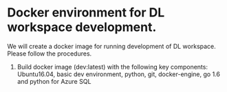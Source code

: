 # Docker environment for DL workspace development. 

We will create a docker image for running development of DL workspace. Please follow the procedures. 

1. Build docker image (dev:latest) with the following key components: Ubuntu16.04, basic dev environment, python, git, docker-engine, go 1.6 and python for Azure SQL

 